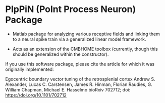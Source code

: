 # PIpPiN (PoInt Process Neuron) Package
- Matlab package for analyzing various receptive fields and linking them to a neural spike train via a generalized linear model framework.

- Acts as an extension of the CMBHOME toolbox (currently, though this should be generalized within the constructor). 


If you use this software package, please cite the article for which it was originally implemented:

Egocentric boundary vector tuning of the retrosplenial cortex
Andrew S. Alexander, Lucas C. Carstensen, James R. Hinman, Florian Raudies, G. William Chapman, Michael E. Hasselmo
bioRxiv 702712; doi: https://doi.org/10.1101/702712
